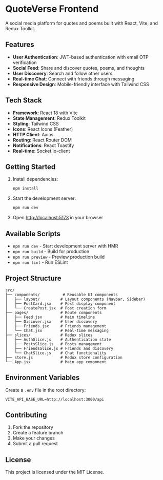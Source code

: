 # QuoteVerse Frontend

A social media platform for quotes and poems built with React, Vite, and Redux Toolkit.

## Features

- **User Authentication**: JWT-based authentication with email OTP verification
- **Social Feed**: Share and discover quotes, poems, and thoughts
- **User Discovery**: Search and follow other users
- **Real-time Chat**: Connect with friends through messaging
- **Responsive Design**: Mobile-friendly interface with Tailwind CSS

## Tech Stack

- **Framework**: React 18 with Vite
- **State Management**: Redux Toolkit
- **Styling**: Tailwind CSS
- **Icons**: React Icons (Feather)
- **HTTP Client**: Axios
- **Routing**: React Router DOM
- **Notifications**: React Toastify
- **Real-time**: Socket.io-client

## Getting Started

1. Install dependencies:
   ```bash
   npm install
   ```

2. Start the development server:
   ```bash
   npm run dev
   ```

3. Open [http://localhost:5173](http://localhost:5173) in your browser

## Available Scripts

- `npm run dev` - Start development server with HMR
- `npm run build` - Build for production
- `npm run preview` - Preview production build
- `npm run lint` - Run ESLint

## Project Structure

```
src/
├── components/          # Reusable UI components
│   ├── layout/         # Layout components (Navbar, Sidebar)
│   ├── PostCard.jsx    # Post display component
│   └── CreatePost.jsx  # Post creation form
├── pages/              # Route components
│   ├── Feed.jsx        # Main timeline
│   ├── Discover.jsx    # User discovery
│   ├── Friends.jsx     # Friends management
│   └── Chat.jsx        # Real-time messaging
├── slices/             # Redux slices
│   ├── AuthSlice.js    # Authentication state
│   ├── PostsSlice.js   # Posts management
│   ├── FriendsSlice.js # Friends and discovery
│   └── ChatSlice.js    # Chat functionality
├── store.js            # Redux store configuration
└── App.jsx             # Main app component
```

## Environment Variables

Create a `.env` file in the root directory:

```env
VITE_API_BASE_URL=http://localhost:3000/api
```

## Contributing

1. Fork the repository
2. Create a feature branch
3. Make your changes
4. Submit a pull request

## License

This project is licensed under the MIT License.
